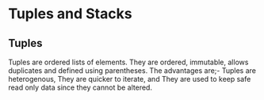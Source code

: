 # Tuples and Stacks
## Tuples
Tuples are ordered lists of elements.
They are ordered, immutable, allows duplicates and defined using parentheses.
The advantages are;-
  Tuples are heterogenous,
  They are quicker to iterate, and
  They are used to keep safe read only data since they cannot be altered.




